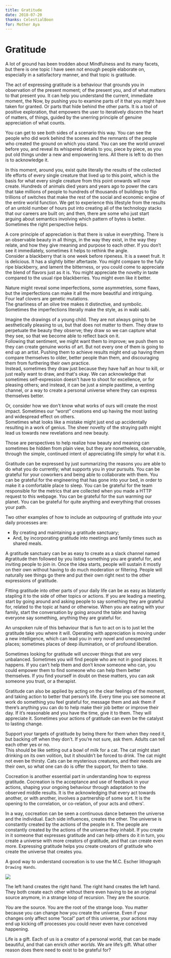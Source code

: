 ```yaml
---
title: Gratitude
date: 2018-07-20
thanks: CelestialBoon
for: Mother Aya
---
```


# Gratitude

A lot of ground has been trodden about Mindfulness and its many facets, but there is one topic I have seen not enough people elaborate on, especially in a satisfactory manner, and that topic is gratitude. 

The act of expressing gratitude is a behaviour that grounds you in observation of the present moment; of the present you, and of what matters to that present you. It can help you understand the current, immediate moment, the Now, by pushing you to examine parts of it that you might have taken for granted. Or parts that hide behind the other parts. It is a tool of positive exploration, that empowers the user to iteratively discern the heart of matters, of things, guided by the unerring principle of genuine appreciation of what counts.

You can get to see both sides of a scenario this way. You can see the people who did work behind the scenes and the remnants of the people who created the ground on which you stand. You can see the world unravel before you, and reveal its whispered details to you, piece by piece, as you put old things under a new and empowering lens. All there is left to do then is to acknowledge it.

In this moment, around you, exist quite literally the results of the collected life efforts of every single creature that lived up to this point, which is the basis for what every single creature from this point onwards will now create. Hundreds of animals died years and years ago to power the cars that take millions of people to hundreds of thousands of buildings to flip trillions of switches that make the rest of the social and economic engine of the entire world function. We get to experience this lifestyle from the results of an untold number of hours put into creating all of the technology stacks that our careers are built on; and then, there are some who just start arguing about semantics involving which pattern of bytes is better. Sometimes the right perspective helps.

A core principle of appreciation is that there is value in everything. There is an observable beauty in all things, in the way they exist, in the way they relate, and how they give meaning and purpose to each other. If you don’t see it immediately, sometimes it helps to rethink the angle.  
Consider a blackberry that is one week before ripeness. It is a sweet fruit. It is delicious. It has a slightly bitter aftertaste. You might compare to the fully ripe blackberry, and lament the bitterness, or you could come to appreciate the blend of flavors just as it is. You might appreciate the novelty in taste compared to the usual ripe blackberries. You might even like it better.

Nature might reveal some imperfections, some asymmetries, some flaws, but the imperfections can make it all the more beautiful and intriguing.  
Four leaf clovers are genetic mutations.  
The gnarliness of an olive tree makes it distinctive, and symbolic.  
Sometimes the imperfections literally make the style, as in wabi sabi. 

Imagine the drawings of a young child. They are not always going to be aesthetically pleasing to us, but that does not matter to them. They draw to perpetuate the beauty they observe; they draw so we can capture what they see, so that we become able to reflect back on it.  
Following that sentiment, we might want them to improve; we push them so they can create genuine works of art. But not every one of them is going to end up an artist. Pushing them to achieve results might end up having them compare themselves to older, better people than them, and discouraging them from furthering their own practice.  
Instead, sometimes they draw just because they have half an hour to kill, or just really want to draw, and that's okay. We can acknowledge that sometimes self-expression doesn't have to shoot for excellence, or for pleasing others; and instead, it can be just a simple pasttime, a venting channel, or a way to create a personal universe where they can express themselves better.

Or, consider how we don’t know what works of ours will create the most impact. Sometimes our “worst” creations end up having the most lasting and widespread effect on others.  
Sometimes what looks like a mistake might just end up accidentally resulting in a work of genius. The sheer novelty of the straying path might lead us towards new revelations and new beauty.

Those are perspectives to help realize how beauty and meaning can sometimes be hidden from plain view, but they are nonetheless, observable, through the simple, continued intent of appreciating life simply for what it is.

Gratitude can be expressed by just summarizing the reasons you are able to do what you do currently; what supports you in your pursuits. You can be grateful for your coworkers and being able to collaborate with them. You can be grateful for the engineering that has gone into your bed, in order to make it a comfortable place to sleep. You can be grateful for the team responsible for the metrics that are collected when you made a HTTP request to this webpage. You can be grateful for the sun warming our planet. You can be grateful for quite anything and everything that crosses your path.

Two other examples of how to include an outpouring of gratitude into your daily processes are:  
- By creating and maintaining a gratitude sanctuary;  
- And, by incorporating gratitude into meetings and family times such as shared meals.

A gratitude sanctuary can be as easy to create as a slack channel named #gratitude then followed by you listing something you are grateful for, and inviting people to join in. Once the idea starts, people will sustain it mostly on their own without having to do much moderation or filtering. People will naturally see things go there and put their own right next to the other expressions of gratitude. 

Fitting gratitude into other parts of your daily life can be as easy as blatantly stapling it to the side of other topics or actions. If you are leading a meeting, start by going around and asking people to say something they are grateful for, related to the topic at hand or otherwise. When you are eating with your family, start the conversation by going around the table and having everyone say something, anything they are grateful for. 

An unspoken rule of this behaviour that is fun to act on is to just let the gratitude take you where it will. Operating with appreciation is moving under a new intelligence, which can lead you in very novel and unexpected places; sometimes places of deep illumination, or of profound liberation.

Sometimes looking for gratitude will uncover things that are very unbalanced. Sometimes you will find people who are not in good places. It happens. If you can’t help them and don’t know someone who can, you could empower them to find someone who can help them better themselves. If you find yourself in doubt on these matters, you can ask someone you trust, or a therapist.

Gratitude can also be applied by acting on the clear feelings of the moment, and taking action to better that person’s life. Every time you see someone at work do something you feel grateful for, message them and ask them if there’s anything you can do to help make their job better or improve their day. If it’s reasonable and you have the time, give it to them. They will appreciate it. Sometimes your actions of gratitude can even be the catalyst to lasting change.

Support your targets of gratitude by being there for them when they need it, but backing off when they don’t. If you’re not sure, ask them. Adults can tell each other yes or no.  
This should be like setting out a bowl of milk for a cat. The cat might start drinking on its own volition, but it shouldn’t be forced to drink. The cat might not even be thirsty. Cats can be mysterious creatures, and their needs are their own, so what one can do is offer the support, for them to take.

Cocreation is another essential part in understanding how to express gratitude. Cocreation is the acceptance and use of feedback in your actions, shaping your ongoing behaviour through adaptation to the observed middle results. It is the acknowledging that every act towards another, or with another, involves a partnership of some sort. It is the opening to the correlation, or co-relation, of your acts and others'.

In a way, cocreation can be seen a continuous dance between the universe and the individual. Each side influences, creates the other. The universe is constantly created by the actions of the people in it. The people are constantly created by the actions of the universe they inhabit. If you create in it someone that expresses gratitude and can help others do it in turn, you create a universe with more creators of gratitude, and that can create even more. Expressing gratitude helps you create creators of gratitude who create the universe that creates you. 

A good way to understand cocreation is to use the M.C. Escher lithograph `Drawing Hands`.

![](http://totallyhistory.com/wp-content/uploads/2013/01/Drawing_Hands.jpg) 

The left hand creates the right hand. The right hand creates the left hand. They both create each other without there even having to be an original source anymore, in a strange loop of recursion. They are the source.  

*You* are the source. You are the root of the strange loop. You matter because you can change how you create the universe. Even if your changes only affect some “local” part of this universe, your actions may end up kicking off processes you could never even have conceived happening.

Life is a gift. Each of us is a creator of a personal world, that can be made beautiful, and that can enrich *other worlds*. We are life’s gift. What other reason does there need to exist to be grateful for?
